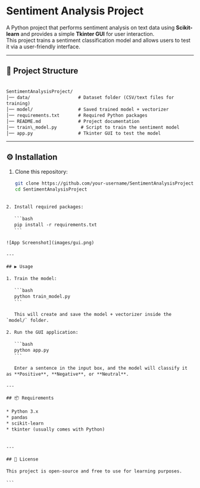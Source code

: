 # Sentiment Analysis Project

A Python project that performs sentiment analysis on text data using **Scikit-learn** and provides a simple **Tkinter GUI** for user interaction.  
This project trains a sentiment classification model and allows users to test it via a user-friendly interface.

---

## 📂 Project Structure

```

SentimentAnalysisProject/
│── data/                  # Dataset folder (CSV/text files for training)
│── model/                 # Saved trained model + vectorizer
│── requirements.txt       # Required Python packages
│── README.md              # Project documentation
│── train\_model.py         # Script to train the sentiment model
│── app.py                 # Tkinter GUI to test the model

````

---

## ⚙️ Installation

1. Clone this repository:
   ```bash
   git clone https://github.com/your-username/SentimentAnalysisProject.git
   cd SentimentAnalysisProject
````

2. Install required packages:

   ```bash
   pip install -r requirements.txt
   ```

![App Screenshot](images/gui.png)

---

## ▶️ Usage

1. Train the model:

   ```bash
   python train_model.py
   ```

   This will create and save the model + vectorizer inside the `model/` folder.

2. Run the GUI application:

   ```bash
   python app.py
   ```

   Enter a sentence in the input box, and the model will classify it as **Positive**, **Negative**, or **Neutral**.

---

## 📦 Requirements

* Python 3.x
* pandas
* scikit-learn
* tkinter (usually comes with Python)


---

## 📜 License

This project is open-source and free to use for learning purposes.

```

